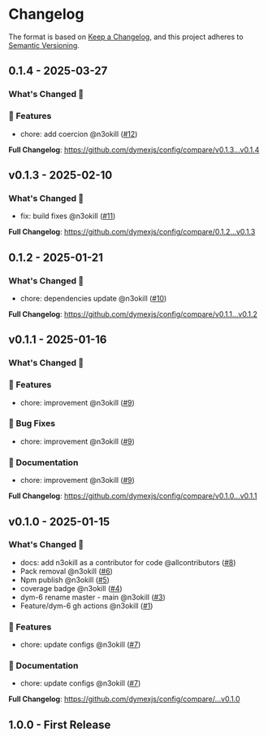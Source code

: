 # Changelog

The format is based on [Keep a Changelog](https://keepachangelog.com/en/1.1.0/), and this project adheres to [Semantic Versioning](https://semver.org/spec/v2.0.0.html).

## 0.1.4 - 2025-03-27

### What's Changed 👀

### 🚀 Features

- chore: add coercion @n3okill ([#12](https://github.com/$OWNER/$REPOSITORY/pull/12))

**Full Changelog**: https://github.com/dymexjs/config/compare/v0.1.3...v0.1.4

## v0.1.3 - 2025-02-10

### What's Changed 👀

- fix: build fixes @n3okill ([#11](https://github.com/$OWNER/$REPOSITORY/pull/11))

**Full Changelog**: https://github.com/dymexjs/config/compare/0.1.2...v0.1.3

## 0.1.2 - 2025-01-21

### What's Changed 👀

- chore: dependencies update @n3okill ([#10](https://github.com/$OWNER/$REPOSITORY/pull/10))

**Full Changelog**: https://github.com/dymexjs/config/compare/v0.1.1...v0.1.2

## v0.1.1 - 2025-01-16

### What's Changed 👀

### 🚀 Features

- chore: improvement @n3okill ([#9](https://github.com/$OWNER/$REPOSITORY/pull/9))

### 🐛 Bug Fixes

- chore: improvement @n3okill ([#9](https://github.com/$OWNER/$REPOSITORY/pull/9))

### 📄 Documentation

- chore: improvement @n3okill ([#9](https://github.com/$OWNER/$REPOSITORY/pull/9))

**Full Changelog**: https://github.com/dymexjs/config/compare/v0.1.0...v0.1.1

## v0.1.0 - 2025-01-15

### What's Changed 👀

- docs: add n3okill as a contributor for code @allcontributors ([#8](https://github.com/$OWNER/$REPOSITORY/pull/8))
- Pack removal @n3okill ([#6](https://github.com/$OWNER/$REPOSITORY/pull/6))
- Npm publish @n3okill ([#5](https://github.com/$OWNER/$REPOSITORY/pull/5))
- coverage badge @n3okill ([#4](https://github.com/$OWNER/$REPOSITORY/pull/4))
- dym-6 rename master - main @n3okill ([#3](https://github.com/$OWNER/$REPOSITORY/pull/3))
- Feature/dym-6 gh actions @n3okill ([#1](https://github.com/$OWNER/$REPOSITORY/pull/1))

### 🚀 Features

- chore: update configs @n3okill ([#7](https://github.com/$OWNER/$REPOSITORY/pull/7))

### 📄 Documentation

- chore: update configs @n3okill ([#7](https://github.com/$OWNER/$REPOSITORY/pull/7))

**Full Changelog**: https://github.com/dymexjs/config/compare/...v0.1.0

## 1.0.0 - First Release
